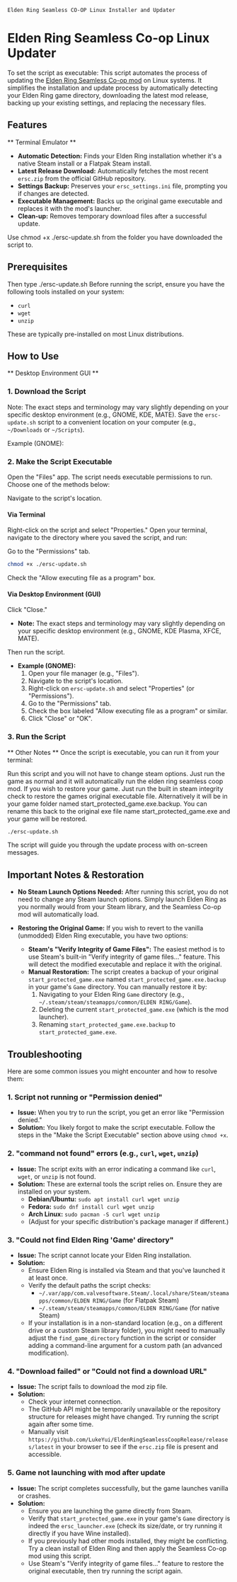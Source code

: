     Elden Ring Seamless CO-OP Linux Installer and Updater
# Elden Ring Seamless Co-op Linux Updater

To set the script as executable:
This script automates the process of updating the [Elden Ring Seamless Co-op mod](https://www.nexusmods.com/eldenring/mods/510) on Linux systems. It simplifies the installation and update process by automatically detecting your Elden Ring game directory, downloading the latest mod release, backing up your existing settings, and replacing the necessary files.

## Features

** Terminal Emulator **
*   **Automatic Detection:** Finds your Elden Ring installation whether it's a native Steam install or a Flatpak Steam install.
*   **Latest Release Download:** Automatically fetches the most recent `ersc.zip` from the official GitHub repository.
*   **Settings Backup:** Preserves your `ersc_settings.ini` file, prompting you if changes are detected.
*   **Executable Management:** Backs up the original game executable and replaces it with the mod's launcher.
*   **Clean-up:** Removes temporary download files after a successful update.

Use chmod +x ./ersc-update.sh from the folder you have downloaded the script to.
## Prerequisites

Then type ./ersc-update.sh
Before running the script, ensure you have the following tools installed on your system:

*   `curl`
*   `wget`
*   `unzip`

These are typically pre-installed on most Linux distributions.

## How to Use

** Desktop Environment GUI **
### 1. Download the Script

Note: The exact steps and terminology may vary slightly depending on your specific desktop environment (e.g., GNOME, KDE, MATE).
Save the `ersc-update.sh` script to a convenient location on your computer (e.g., `~/Downloads` or `~/Scripts`).

Example (GNOME):
### 2. Make the Script Executable

Open the "Files" app.
The script needs executable permissions to run. Choose one of the methods below:

Navigate to the script's location.
#### Via Terminal

Right-click on the script and select "Properties."
Open your terminal, navigate to the directory where you saved the script, and run:

Go to the "Permissions" tab.
```bash
chmod +x ./ersc-update.sh
```

Check the "Allow executing file as a program" box.
#### Via Desktop Environment (GUI)

Click "Close."
*   **Note:** The exact steps and terminology may vary slightly depending on your specific desktop environment (e.g., GNOME, KDE Plasma, XFCE, MATE).

Then run the script.
*   **Example (GNOME):**
    1.  Open your file manager (e.g., "Files").
    2.  Navigate to the script's location.
    3.  Right-click on `ersc-update.sh` and select "Properties" (or "Permissions").
    4.  Go to the "Permissions" tab.
    5.  Check the box labeled "Allow executing file as a program" or similar.
    6.  Click "Close" or "OK".

### 3. Run the Script

** Other Notes **
Once the script is executable, you can run it from your terminal:

Run this script and you will not have to change steam options. Just run the game as normal and it will automatically run the elden ring seamless coop mod. If you wish to restore your game. Just run the built in steam integrity check to restore the games original executable file. Alternatively it will be in your game folder named start_protected_game.exe.backup. You can rename this back to the original exe file name start_protected_game.exe and your game will be restored.
```bash
./ersc-update.sh
```

The script will guide you through the update process with on-screen messages.

## Important Notes & Restoration

*   **No Steam Launch Options Needed:** After running this script, you do not need to change any Steam launch options. Simply launch Elden Ring as you normally would from your Steam library, and the Seamless Co-op mod will automatically load.

*   **Restoring the Original Game:** If you wish to revert to the vanilla (unmodded) Elden Ring executable, you have two options:
    *   **Steam's "Verify Integrity of Game Files":** The easiest method is to use Steam's built-in "Verify integrity of game files..." feature. This will detect the modified executable and replace it with the original.
    *   **Manual Restoration:** The script creates a backup of your original `start_protected_game.exe` named `start_protected_game.exe.backup` in your game's `Game` directory. You can manually restore it by:
        1.  Navigating to your Elden Ring `Game` directory (e.g., `~/.steam/steam/steamapps/common/ELDEN RING/Game`).
        2.  Deleting the current `start_protected_game.exe` (which is the mod launcher).
        3.  Renaming `start_protected_game.exe.backup` to `start_protected_game.exe`.

## Troubleshooting

Here are some common issues you might encounter and how to resolve them:

### 1. Script not running or "Permission denied"

*   **Issue:** When you try to run the script, you get an error like "Permission denied."
*   **Solution:** You likely forgot to make the script executable. Follow the steps in the "Make the Script Executable" section above using `chmod +x`.

### 2. "command not found" errors (e.g., `curl`, `wget`, `unzip`)

*   **Issue:** The script exits with an error indicating a command like `curl`, `wget`, or `unzip` is not found.
*   **Solution:** These are external tools the script relies on. Ensure they are installed on your system.
    *   **Debian/Ubuntu:** `sudo apt install curl wget unzip`
    *   **Fedora:** `sudo dnf install curl wget unzip`
    *   **Arch Linux:** `sudo pacman -S curl wget unzip`
    *   (Adjust for your specific distribution's package manager if different.)

### 3. "Could not find Elden Ring 'Game' directory"

*   **Issue:** The script cannot locate your Elden Ring installation.
*   **Solution:**
    *   Ensure Elden Ring is installed via Steam and that you've launched it at least once.
    *   Verify the default paths the script checks:
        *   `~/.var/app/com.valvesoftware.Steam/.local/share/Steam/steamapps/common/ELDEN RING/Game` (for Flatpak Steam)
        *   `~/.steam/steam/steamapps/common/ELDEN RING/Game` (for native Steam)
    *   If your installation is in a non-standard location (e.g., on a different drive or a custom Steam library folder), you might need to manually adjust the `find_game_directory` function in the script or consider adding a command-line argument for a custom path (an advanced modification).

### 4. "Download failed" or "Could not find a download URL"

*   **Issue:** The script fails to download the mod zip file.
*   **Solution:**
    *   Check your internet connection.
    *   The GitHub API might be temporarily unavailable or the repository structure for releases might have changed. Try running the script again after some time.
    *   Manually visit `https://github.com/LukeYui/EldenRingSeamlessCoopRelease/releases/latest` in your browser to see if the `ersc.zip` file is present and accessible.

### 5. Game not launching with mod after update

*   **Issue:** The script completes successfully, but the game launches vanilla or crashes.
*   **Solution:**
    *   Ensure you are launching the game directly from Steam.
    *   Verify that `start_protected_game.exe` in your game's `Game` directory is indeed the `ersc_launcher.exe` (check its size/date, or try running it directly if you have Wine installed).
    *   If you previously had other mods installed, they might be conflicting. Try a clean install of Elden Ring and then apply the Seamless Co-op mod using this script.
    *   Use Steam's "Verify integrity of game files..." feature to restore the original executable, then try running the script again.
